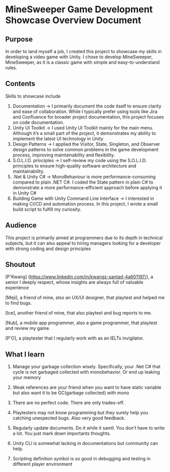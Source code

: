 # MineSweeper Game Development Showcase Overview Document

## Purpose

In order to land myself a job, I created this project to showcase my skills in developing a video game with Unity.
I chose to develop MineSweeper, MineSweeper, as it is a classic game with simple and easy-to-understand rules.

## Contents

Skills to showcase include

1. Documentation -> I primarily document the code itself to ensure clarity and ease of collaboration. While I typically prefer using tools like Jira and Confluence for broader project documentation, this project focuses on code documentation.
2. Unity UI Toolkit -> I used Unity UI Toolkit mainly for the main menu. Although it’s a small part of the project, it demonstrates my ability to implement the latest UI technology in Unity
3. Design Patterns -> I applied the Visitor, State, Singleton, and Observer design patterns to solve common problems in the game development process, improving maintainability and flexibility.
4. S.O.L.I.D. principles -> I self-review my code using the S.O.L.I.D. principles to ensure high-quality software architecture and maintainability.
5. .Net & Unity C# -> MonoBehaviour is more performance-consuming compared to plain .NET C#. I coded the State pattern in plain C# to demonstrate a more performance-efficient approach before applying it in Unity C#
6. Building Game with Unity Command Line Interface -> I interested in making CI/CD and automation process. In this project, I wrote a small build script to fulfill my curiosity.

## Audience

This project is primarily aimed at programmers due to its depth in technical subjects, but it can also appeal to hiring managers looking for a developer with strong coding and design principles

## Shoutout

[P'Kwang] (https://www.linkedin.com/in/kwangz-santad-4a601197/), a senior I deeply respect, whose insights are always full of valuable experience

[Meji], a friend of mine, also an UX/UI designer, that playtest and helped me to find bugs.

[Ice], another friend of mine, that also playtest and bug reports to me.

[Nub], a mobile app programmer, also a game programmer, that playtest and review my game.

[P'O], a playtester that I regularly work with as an IELTs invigilator.

## What I learn

1. Manage your garbage collection wisely. Specifically, your .Net C# that cycle is not garbaged collected with monobehavior. Or end up leaking your memory

2. Weak references are your friend when you want to have static variable but also want it to be GC(garbage collected) with mono

3. There are no perfect code. There are only trades-off.

4. Playtesters may not know programming but they surely help you catching unexpected bugs. Also very good feedback.

5. Regularly update documents. Do it while it samll. You don't have to write a lot. You just mark down importants thoughts.

6. Unity CLI is somewhat lacking in documentations but community can help.

7. Scripting definition symbol is so good in debugging and testing in different player environment

